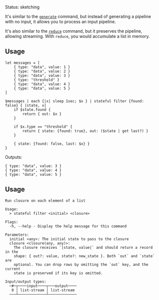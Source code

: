 Status: sketching

It's similar to the
[`generate`](https://www.nushell.sh/commands/docs/generate.html#generate-for-generators)
command, but instead of generating a pipeline with no input, it allows you to
process an input pipeline.

It's also similar to the
[`reduce`](https://www.nushell.sh/commands/docs/reduce.html) command, but it
preserves the pipeline, allowing streaming. With `reduce`, you would accumulate
a list in memory.

## Usage

```nushell
let messages = [
    { type: "data", value: 1 }
    { type: "data", value: 2 }
    { type: "data", value: 3 }
    { type: "threshold" }
    { type: "data", value: 4 }
    { type: "data", value: 5 }
]

$messages | each {|x| sleep 1sec; $x } | stateful filter {found: false} { |state, x|
    if $state.found {
        return { out: $x }
    }

    if $x.type == "threshold" {
        return { state: {found: true}, out: ($state | get last?) }
    }

    { state: {found: false, last: $x} }
}
```

Outputs:

```
{ type: "data", value: 3 }
{ type: "data", value: 4 }
{ type: "data", value: 5 }
```

## Usage

```
Run closure on each element of a list

Usage:
  > stateful filter <initial> <closure>

Flags:
  -h, --help - Display the help message for this command

Parameters:
  initial <any>: The initial state to pass to the closure
  closure <closure(any, any)>:
    The closure receives `|state, value|` and should return a record in the
    shape: { out?: value, state?: new_state }. Both `out` and `state` are
    optional. You can drop rows by omitting the `out` key, and the current
    state is preserved if its key is omitted.

Input/output types:
  ─#─┬────input────┬───output────
   0 │ list-stream │ list-stream
  ───┴─────────────┴─────────────
```

